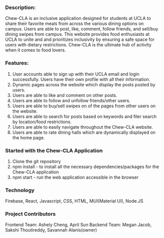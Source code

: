 ### Description: 
Chew-CLA is an inclusive application designed for students at UCLA to share their favorite meals from across the various dining options on campus. Users are able to post, like, comment, follow friends, and sell/buy dining swipes from campus. This website provides food enthusiasts at UCLA to unite and and prioritizes inclusivity by ensuring a safe space for users with dietary restrictions. Chew-CLA is the ultimate hub of activity when it comes to food lovers.

### Features:
1) User accounts able to sign up with their UCLA email and login successfully. Users have their own profile with all their information.
2) Dynamic pages across the website which display the posts posted by users.
3) Users are able to like and comment on other posts.
4) Users are able to follow and unfollow friends/other users.
5) Users are able to buy/sell swipes on of the pages from other users on the website.
6) Users are able to search for posts based on keywords and filer search by location/food restrictions.
7) Users are able to easily navigate throughout the Chew-CLA website.
8) Users are able to rate dining halls which are dynamically displayed on the home page.

### Started with the Chew-CLA Application
1) Clone the git repository
2) npm install - to install all the necessary dependencies/packages for the Chew-CLA application
3) npm start - run the web application accessible in the browser

### Technology
Firebase, React, Javascript, CSS, HTML, MUI(Material UI), Node.JS

### Project Contributors
Frontend Team: Ashely Cheng, April Sun
Backend Team: Megan Jacob, Sakshi Thoutireddy, Savannah Alanis(owner)




